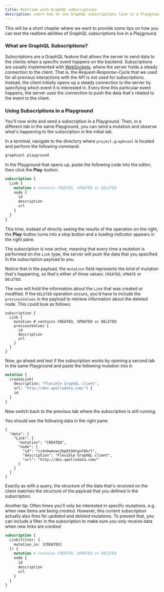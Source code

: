 ```yaml
---
title: Realtime with GraphQL subscriptions
description: Learn how to use GraphQL subscriptions live in a Playground
---
```


This will be a short chapter where we want to provide some tips on how you can test the realtime abilities of GraphQL subscriptions live in a Playground.

### What are GraphQL Subscriptions?

Subscriptions are a GraphQL feature that allows the server to send data to the clients when a specific event happens on the backend. Subscriptions are usually implemented with [WebSockets](https://en.wikipedia.org/wiki/WebSocket), where the server holds a steady connection to the client. That is, the _Request-Response-Cycle_ that we used for all previous interactions with the API is not used for subscriptions. Instead, the client initially opens up a steady connection to the server by specifying which event it is interested in. Every time this particular event happens, the server uses the connection to push the data that's related to the event to the client.

### Using Subscriptions in a Playground

You'll now write and send a subscription in a Playground. Then, in a different _tab_ in the same Playground, you can send a mutation and observe what's happening to the subscription in the initial tab.

<Instruction>

In a terminal, navigate to the directory where `project.graphcool` is located and perform the following command:

```bash
graphcool playground
```

</Instruction>

<Instruction>

In the Playground that opens up, paste the following code into the _editor_, then click the **Play**-button:

```graphql
subscription {
  Link {
    mutation # contains CREATED, UPDATED or DELETED
    node {
      id
      description
      url
    }
  }
}
```

</Instruction>

This time, instead of directly seeing the results of the operation on the right, the **Play**-button turns into a stop button and a _loading indicator_ appears in the right pane. 

The subscription is now _active_, meaning that every time a mutation is performed on the `Link` type, the server will push the data that you specified in the subscription payload to you.

Notice that in the payload, the `mutation` field represents the _kind_ of mutation that's happening, so that's either of three values: `CREATED`, `UPDATE` or `DELETED`.

The `node` will hold the information about the `Link` that was created or modified. If the `DELETED` operation occurs, you'd have to include the `previousValues` in the payload to retrieve information about the deleted node. This could look as follows:

```graphql(nocopy)
subscription {
  Link {
    mutation # contains CREATED, UPDATED or DELETED
    previousValues {
      id
      description
      url
    }
  }
}
```

<Instruction>

Now, go ahead and test if the subscription works by opening a second tab in the same Playground and paste the following mutation into it:

```graphql
mutation {
  createLink(
    description: "Flexible GraphQL client",
    url: "http://dev.apollodata.com/") {
    id
  }
}
```

</Instruction>

Now switch back to the previous tab where the subscription is still running.

You should see the following data in the right pane: 

```js(nocopy)
{
  "data": {
    "Link": {
      "mutation": "CREATED",
      "node": {
        "id": "cj4nbwmxwc2bp0194tgnf8krl",
        "description": "Flexible GraphQL client",
        "url": "http://dev.apollodata.com/"
      }
    }
  }
}
```

Exactly as with a query, the structure of the data that's received on the client matches the structure of the payload that you defined in the subscription.

Another tip: Often times you'll only be interested in specific mutations, e.g. when new items are being _created_. However, this current subscription actually also fires for _updated_ and _deleted_ mutations. To prevent that, you can include a filter in the subscription to make sure you only receive data when new links are _created_:

```graphql
subscription {
  Link(filter: {
    mutation_in: [CREATED]
  }) {
    mutation # contains CREATED, UPDATED or DELETED
    node {
      id
      description
      url
    }
  }
}
```


 
